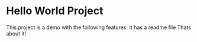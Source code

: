 # Hello World Project

This project is a demo with the following features:
It has a readme file
Thats about it!
